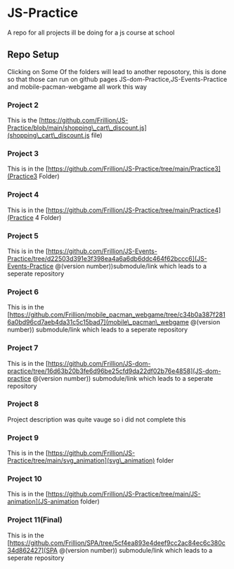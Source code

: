 # JS-Practice
A repo for all projects ill be doing for a js course at school
## Repo Setup
Clicking on Some Of the folders will lead to another reposotory, 
this is done so that those can run on github pages JS-dom-Practice,JS-Events-Practice and mobile-pacman-webgame
all work this way
### Project 2
This is the [https://github.com/Frillion/JS-Practice/blob/main/shopping\_cart\_discount.js](shopping\_cart\_discount.js file)
### Project 3
This is in the [https://github.com/Frillion/JS-Practice/tree/main/Practice3](Practice3 Folder)
### Project 4
This is in the [https://github.com/Frillion/JS-Practice/tree/main/Practice4](Practice 4 Folder)
### Project 5 
This is in the [https://github.com/Frillion/JS-Events-Practice/tree/d22503d391e3f398ea4a6a6db6ddc464f62bccc6](JS-Events-Practice @(version number))submodule/link which leads to a seperate repository
### Project 6
This is in the [https://github.com/Frillion/mobile_pacman_webgame/tree/c34b0a387f2816a0bd96cd7aeb4da31c5c15bad7](mobile\_pacman\_webgame @(version number)) submodule/link which leads to a seperate repository
### Project 7
This is in the [https://github.com/Frillion/JS-dom-practice/tree/16d63b20b3fe6d96be25cfd9da22df02b76e4858](JS-dom-practice @(version number)) submodule/link which leads to a seperate repository
### Project 8
Project description was quite vauge so i did not complete this
### Project 9
This is in the [https://github.com/Frillion/JS-Practice/tree/main/svg_animation](svg\_animation) folder
### Project 10
This is in the [https://github.com/Frillion/JS-Practice/tree/main/JS-animation](JS-animation folder)
### Project 11(Final)
This is in the [https://github.com/Frillion/SPA/tree/5cf4ea893e4deef9cc2ac84ec6c380c34d862427](SPA @(version number)) submodule/link which leads to a seperate repository

